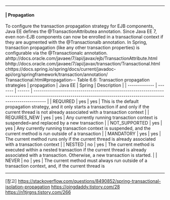 ----
#### | Propagation
To configure the transaction propagation strategy for EJB components, Java EE defines the
@TransactionAttributea annotation. Since Java EE 7, even non-EJB components can now be
enrolled in a transactional context if they are augmented with the @Transactionalb annotation.
In Spring, transaction propagation (like any other transaction properties) is configurable via
the @Transactionalc annotation.
ahttp://docs.oracle.com/javaee/7/api/javax/ejb/TransactionAttribute.html
bhttp://docs.oracle.com/javaee/7/api/javax/transaction/Transactional.html
chttps://docs.spring.io/spring/docs/current/javadoc-api/org/springframework/transaction/annotation/
Transactional.html#propagation--
Table 6.6: Transaction propagation strategies
| propagation   | Java EE | Spring | Description                                                                                                                                                        |
| ------------- | ------- | ------ | ------------------------------------------------------------------------------------------------------------------------------------------------------------------ |
| REQUIRED      | yes     | yes    | This is the default propagation strategy, and it only starts  a transaction if and only if the current thread is not already associated with a transaction context |
| REQUIRES_NEW  | yes     | yes    | Any currently running transaction context is suspended=and replaced by a new transaction                                                                           |
| NOT_SUPPORTED | yes     | yes    |  Any currently running transaction context is suspended, and the current method is run outside of a transaction                                                                                                                                                                  |
| MANDATORY     | yes     | yes    | The current method runs only if the current thread is already associated with a transaction context                                                                                                                                                                   |
| NESTED        | no      | yes    | The current method is executed within a nested transaction if the current thread is already associated with a transaction. Otherwise, a new transaction is started.                                                                                                                                                                   |
| NEVER         | no      | yes    | The current method must always run outside of a transaction context, and, if the current thread is

----
[참고]
https://stackoverflow.com/questions/8490852/spring-transactional-isolation-propagation
https://oingdaddy.tistory.com/28
https://n1tjrgns.tistory.com/266
